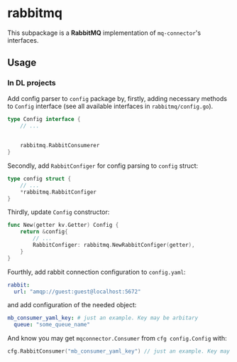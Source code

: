# rabbitmq

This subpackage is a **RabbitMQ** implementation of `mq-connector`'s interfaces.

## Usage

### In DL projects

Add config parser to `config` package by, firstly, adding necessary methods to
`Config` interface (see all available interfaces in `rabbitmq/config.go`).

```go
type Config interface {
    // ...
    
    
    rabbitmq.RabbitConsumerer
}
```

Secondly, add `RabbitConfiger` for config parsing to `config` struct:

``` go
type config struct {
    // ...
    *rabbitmq.RabbitConfiger
}
```

Thirdly, update `Config` constructor:

``` go
func New(getter kv.Getter) Config {
	return &config{
        // ...
        RabbitConfiger: rabbitmq.NewRabbitConfiger(getter),
    }
}
```

Fourthly, add rabbit connection configuration to `config.yaml`:

``` yaml
rabbit:
  url: "amqp://guest:guest@localhost:5672"
```

and add configuration of the needed object:

``` yaml
mb_consumer_yaml_key: # just an example. Key may be arbitary
  queue: "some_queue_name"
```

And know you may get `mqconnector.Consumer` from `cfg config.Config` with:

``` go
cfg.RabbitConsumer("mb_consumer_yaml_key") // just an example. Key may be arbitary 
```

